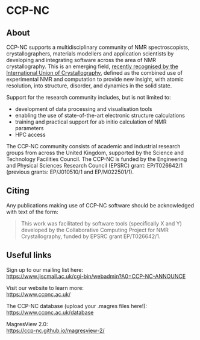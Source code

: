 # CCP-NC

## About

CCP-NC supports a multidisciplinary community of NMR spectroscopists, crystallographers, materials modellers and application scientists by developing and integrating software across the area of NMR crystallography. This is an emerging field, [recently recognised by the International Union of Crystallography](https://www.iucr.org/iucr/commissions/nmr-crystallography), defined as the combined use of experimental NMR and computation to provide new insight, with atomic resolution, into structure, disorder, and dynamics in the solid state.


Support for the research community includes, but is not limited to:

* development of data processing and visualisation tools
* enabling the use of state-of-the-art electronic structure calculations
* training and practical support for ab initio calculation of NMR parameters
* HPC access

The CCP-NC community consists of academic and industrial research groups from across the United Kingdom, supported by the Science and Technology Facilities Council. The CCP-NC is funded by the Engineering and Physical Sciences Research Council (EPSRC) grant: EP/T026642/1 (previous grants: EP/J010510/1 and EP/M022501/1). 



## Citing

Any publications making use of CCP-NC software should be acknowledged with text of the form:
> This work was facilitated by software tools (specifically X and Y) developed by the Collaborative Computing Project for NMR Crystallography, funded by EPSRC grant EP/T026642/1.


## Useful links
Sign up to our mailing list here:    
https://www.jiscmail.ac.uk/cgi-bin/webadmin?A0=CCP-NC-ANNOUNCE

Visit our website to learn more:    
https://www.ccpnc.ac.uk/

The CCP-NC database (upload your .magres files here!):    
https://www.ccpnc.ac.uk/database

MagresView 2.0:    
https://ccp-nc.github.io/magresview-2/

